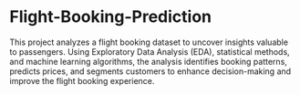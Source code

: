 # Flight-Booking-Prediction
This project analyzes a flight booking dataset to uncover insights valuable to passengers. Using Exploratory Data Analysis (EDA), statistical methods, and machine learning algorithms, the analysis identifies booking patterns, predicts prices, and segments customers to enhance decision-making and improve the flight booking experience.
